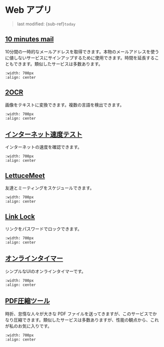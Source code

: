 # Web アプリ
> last modified: {sub-ref}`today`

## [10 minutes mail](https://10minemail.com/en/)
10分間の一時的なメールアドレスを取得できます。本物のメールアドレスを使うに値しないサービスにサインアップするために使用できます。時間を延長することもできます。類似したサービスは多数あります。
```{image} img/10-minute-mail.png
:width: 700px
:align: center
```

## [2OCR](https://2ocr.com/)
画像をテキストに変換できます。複数の言語を検出できます。
```{image} img/2ocr.png
:width: 700px
:align: center
```

## [インターネット速度テスト](https://fast.com/)
インターネットの速度を確認できます。
```{image} img/internet-speed-test.png
:width: 700px
:align: center
```

## [LettuceMeet](https://lettucemeet.com/)
友達とミーティングをスケジュールできます。
```{image} img/lettucemeet.png
:width: 700px
:align: center
```

## [Link Lock](https://jstrieb.github.io/link-lock/create/)
リンクをパスワードでロックできます。
```{image} img/link-lock.png
:width: 700px
:align: center
```

## [オンラインタイマー](https://vclock.com/timer/)
シンプルなUIのオンラインタイマーです。
```{image} img/online-timer.png
:width: 700px
:align: center
```

## [PDF圧縮ツール](https://www.ilovepdf.com/compress_pdf)
時折、怠惰な人々が大きな PDF ファイルを送ってきますが、このサービスでかなり圧縮できます。類似したサービスは多数ありますが、性能の観点から、これが私のお気に入りです。
```{image} img/pdf.png
:width: 700px
:align: center
```